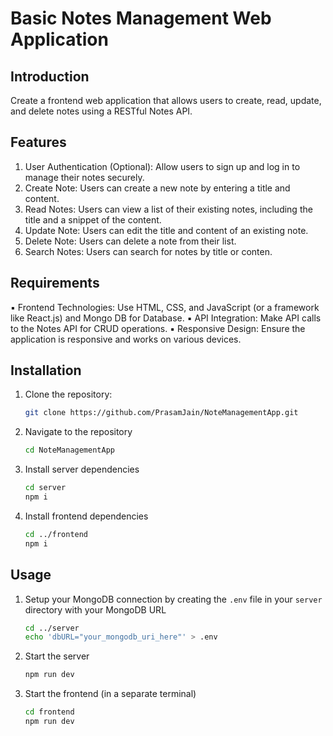 # Basic Notes Management Web Application

## Introduction

Create a frontend web application that allows users to create, read, update, and delete notes using a RESTful Notes API.

## Features

1. User Authentication (Optional): Allow users to sign up and log in to manage their notes securely.
2. Create Note: Users can create a new note by entering a title and content.
3. Read Notes: Users can view a list of their existing notes, including the title and a snippet of the content.
4. Update Note: Users can edit the title and content of an existing note.
5. Delete Note: Users can delete a note from their list.
6. Search Notes: Users can search for notes by title or conten.

## Requirements

▪ Frontend Technologies: Use HTML, CSS, and JavaScript (or a framework like React.js) and Mongo DB for Database.
▪ API Integration: Make API calls to the Notes API for CRUD operations.
▪ Responsive Design: Ensure the application is responsive and works on various devices.

## Installation

1. Clone the repository:

   ```bash
   git clone https://github.com/PrasamJain/NoteManagementApp.git
   ```
2. Navigate to the repository

    ```bash
    cd NoteManagementApp
    ```
3. Install server dependencies
    ```bash
    cd server
    npm i
    ```
4. Install frontend dependencies
    ```bash
    cd ../frontend
    npm i
    ```
## Usage

1. Setup your MongoDB connection by creating the `.env` file in your `server` directory with your MongoDB URL
   
    ```bash
    cd ../server
    echo 'dbURL="your_mongodb_uri_here"' > .env
    ```
3. Start the server
    ```bash
   npm run dev
   ```
4. Start the frontend (in a separate terminal)
    ```bash
    cd frontend
    npm run dev
    ```
